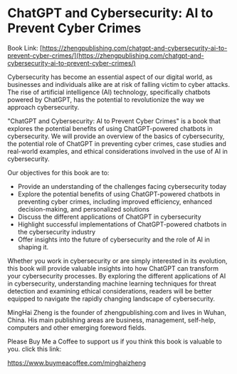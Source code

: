 # ChatGPT and Cybersecurity: AI to Prevent Cyber Crimes

Book Link: [https://zhengpublishing.com/chatgpt-and-cybersecurity-ai-to-prevent-cyber-crimes/](https://zhengpublishing.com/chatgpt-and-cybersecurity-ai-to-prevent-cyber-crimes/)

Cybersecurity has become an essential aspect of our digital world, as businesses and individuals alike are at risk of falling victim to cyber attacks. The rise of artificial intelligence (AI) technology, specifically chatbots powered by ChatGPT, has the potential to revolutionize the way we approach cybersecurity.

"ChatGPT and Cybersecurity: AI to Prevent Cyber Crimes" is a book that explores the potential benefits of using ChatGPT-powered chatbots in cybersecurity. We will provide an overview of the basics of cybersecurity, the potential role of ChatGPT in preventing cyber crimes, case studies and real-world examples, and ethical considerations involved in the use of AI in cybersecurity.

Our objectives for this book are to:

* Provide an understanding of the challenges facing cybersecurity today
* Explore the potential benefits of using ChatGPT-powered chatbots in preventing cyber crimes, including improved efficiency, enhanced decision-making, and personalized solutions
* Discuss the different applications of ChatGPT in cybersecurity
* Highlight successful implementations of ChatGPT-powered chatbots in the cybersecurity industry
* Offer insights into the future of cybersecurity and the role of AI in shaping it.

Whether you work in cybersecurity or are simply interested in its evolution, this book will provide valuable insights into how ChatGPT can transform your cybersecurity processes. By exploring the different applications of AI in cybersecurity, understanding machine learning techniques for threat detection and examining ethical considerations, readers will be better equipped to navigate the rapidly changing landscape of cybersecurity.

MingHai Zheng is the founder of zhengpublishing.com and lives in Wuhan, China. His main publishing areas are business, management, self-help, computers and other emerging foreword fields.

Please Buy Me a Coffee to support us if you think this book is valuable to you. click this link:

https://www.buymeacoffee.com/minghaizheng
